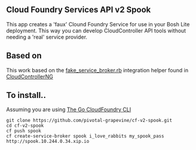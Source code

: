 ## Cloud Foundry Services API v2 Spook

This app creates a 'faux' Clound Foundry Service for use in your Bosh Lite
deployment. This way you can develop CloudController API tools without needing
a 'real' service provider.

## Based on

This work based on the [fake_service_broker.rb](https://github.com/cloudfoundry/cloud_controller_ng/blob/master/spec/support/integration/fake_service_broker.rb#L4)
integration helper found in [CloudControllerNG](https://github.com/cloudfoundry/cloud_controller_ng)

## To install..

Assuming you are using [The Go CloudFoundry CLI](https://github.com/cloudfoundry/cli)

    git clone https://github.com/pivotal-grapevine/cf-v2-spook.git
    cd cf-v2-spook
    cf push spook
    cf create-service-broker spook i_love_rabbits my_spook_pass http://spook.10.244.0.34.xip.io
